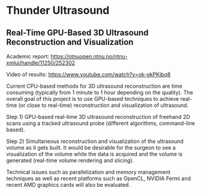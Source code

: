 # Thunder Ultrasound
## Real-Time GPU-Based 3D Ultrasound Reconstruction and Visualization

Academic report: https://ntnuopen.ntnu.no/ntnu-xmlui/handle/11250/252302

Video of results: https://www.youtube.com/watch?v=ok-gkPKjbq8

Current CPU-based methods for 3D ultrasound reconstruction are time consuming (typically from 1 minute to 1 hour depending on the quality). The overall goal of this project is to use GPU-based techniques to achieve real-time (or close to real-time) reconstruction and visualization of ultrasound.

Step 1) GPU-based real-time 3D ultrasound reconstruction of freehand 2D scans using a tracked ultrasound probe (different algorithms, command-line based).

Step 2) Simultaneous reconstruction and visualization of the ultrasound volume as it gets built. It would be desirable for the surgeon to see a visualization of the volume while the data is acquired and the volume is generated (real-time volume rendering and slicing).

Technical issues such as parallelization and memory management techniques as well as recent platforms such as OpenCL, NVIDIA Fermi and recent AMD graphics cards will also be evaluated.
